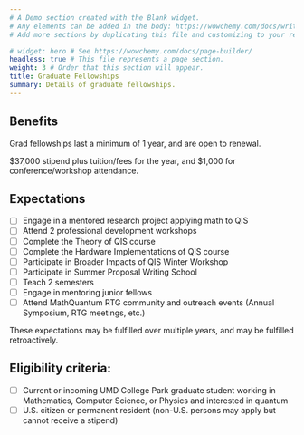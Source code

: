 ```yaml
---
# A Demo section created with the Blank widget.
# Any elements can be added in the body: https://wowchemy.com/docs/writing-markdown-latex/
# Add more sections by duplicating this file and customizing to your requirements.

# widget: hero # See https://wowchemy.com/docs/page-builder/
headless: true # This file represents a page section.
weight: 3 # Order that this section will appear.
title: Graduate Fellowships
summary: Details of graduate fellowships.
---
```

## Benefits

Grad fellowships last a minimum of 1 year, and are open to renewal.

$37,000 stipend plus tuition/fees for the year, and $1,000 for conference/workshop attendance.

## Expectations
- [ ] Engage in a mentored research project applying math to QIS
- [ ] Attend 2 professional development workshops
- [ ] Complete the Theory of QIS course
- [ ] Complete the Hardware Implementations of QIS course
- [ ] Participate in Broader Impacts of QIS Winter Workshop
- [ ] Participate in Summer Proposal Writing School
- [ ] Teach 2 semesters
- [ ] Engage in mentoring junior fellows
- [ ] Attend MathQuantum RTG community and outreach events (Annual Symposium, RTG meetings, etc.)

These expectations may be fulfilled over multiple years, and may be fulfilled retroactively.

## Eligibility criteria:
- [ ] Current or incoming UMD College Park graduate student working in Mathematics, Computer Science, or Physics and interested in quantum
- [ ] U.S. citizen or permanent resident (non-U.S. persons may apply but cannot receive a stipend)
